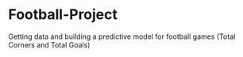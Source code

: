 # Football-Project
Getting data and building a predictive model for football games (Total Corners and Total Goals)
